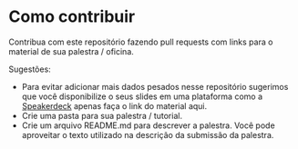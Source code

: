 # Como contribuir

Contribua com este repositório fazendo pull requests com links para o material de sua palestra / oficina.

Sugestões:

- Para evitar adicionar mais dados pesados nesse repositório sugerimos que você disponibilize o seus slides em uma plataforma como a [Speakerdeck](https://speakerdeck.com) apenas faça o link do material aqui.
- Crie uma pasta para sua palestra / tutorial.
- Crie um arquivo README.md para descrever a palestra. Você pode aproveitar o texto utilizado na descrição da submissão da palestra.
